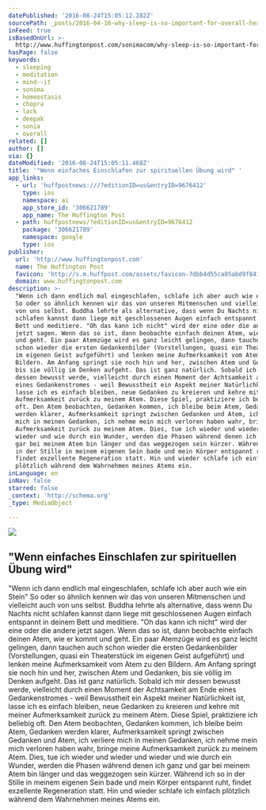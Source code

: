 ```yaml
---
datePublished: '2016-08-24T15:05:12.282Z'
sourcePath: _posts/2016-04-16-why-sleep-is-so-important-for-overall-health.md
inFeed: true
isBasedOnUrl: >-
  http://www.huffingtonpost.com/sonimacom/why-sleep-is-so-important-for-overall-health_b_9676412.html?utm_hp_ref=healthy-living
hasPage: false
keywords:
  - sleeping
  - meditation
  - mind--it
  - sonima
  - homeostasis
  - chopra
  - lack
  - deepak
  - sonia
  - overall
related: []
author: []
via: {}
dateModified: '2016-08-24T15:05:11.468Z'
title: '"Wenn einfaches Einschlafen zur spirituellen Übung wird" '
app_links:
  - url: 'huffpostnews:///?editionID=us&entryID=9676412'
    type: ios
    namespace: ai
    app_store_id: '306621789'
    app_name: The Huffington Post
  - path: huffpostnews/?editionID=us&entryID=9676412
    package: '306621789'
    namespace: google
    type: ios
publisher:
  url: 'http://www.huffingtonpost.com'
  name: The Huffington Post
  favicon: 'http://s.m.huffpost.com/assets/favicon-7dbb4d55ca85abd9f84197a1c3525e38.ico'
  domain: www.huffingtonpost.com
description: >-
  "Wenn ich dann endlich mal eingeschlafen, schlafe ich aber auch wie ein Stein"
  So oder so ähnlich kennen wir das von unseren Mitmenschen und vielleicht auch
  von uns selbst. Buddha lehrte als alternative, dass wenn Du Nachts nicht
  schlafen kannst dann liege mit geschlossenen Augen einfach entspannt in deinem
  Bett und meditiere. "Oh das kann ich nicht" wird der eine oder die andere
  jetzt sagen. Wenn das so ist, dann beobachte einfach deinen Atem, wie er kommt
  und geht. Ein paar Atemzüge wird es ganz leicht gelingen, dann tauchen auch
  schon wieder die ersten Gedankenbilder (Vorstellungen, quasi ein Theaterstück
  im eigenen Geist aufgeführt) und lenken meine Aufmerksamkeit vom Atem zu den
  Bildern. Am Anfang springt sie noch hin und her, zwischen Atem und Gedanken,
  bis sie völlig im Denken aufgeht. Das ist ganz natürlich. Sobald ich mir
  dessen bewusst werde, vielleicht durch einen Moment der Achtsamkeit am Ende
  eines Gedankenstromes - weil Bewusstheit ein Aspekt meiner Natürlichkeit ist,
  lasse ich es einfach bleiben, neue Gedanken zu kreieren und kehre mit meiner
  Aufmerksamkeit zurück zu meinem Atem. Diese Spiel, praktiziere ich beliebig
  oft. Den Atem beobachten, Gedanken kommen, ich bleibe beim Atem, Gedanken
  werden klarer, Aufmerksamkeit springt zwischen Gedanken und Atem, ich verliere
  mich in meinen Gedanken, ich nehme mein mich verloren haben wahr, bringe meine
  Aufmerksamkeit zurück zu meinem Atem. Dies, tue ich wieder und wieder und
  wieder und wie durch ein Wunder, werden die Phasen während denen ich ganz und
  gar bei meinem Atem bin länger und das weggezogen sein kürzer. Während ich so
  in der Stille in meinem eigenen Sein bade und mein Körper entspannt ruht,
  findet exzellente Regeneration statt. Hin und wieder schlafe ich einfach
  plötzlich während dem Wahrnehmen meines Atems ein. 
inLanguage: en
inNav: false
starred: false
_context: 'http://schema.org'
_type: MediaObject

---
```

<article style=""><img src="https://s3-us-west-2.amazonaws.com/the-grid-img/p/00ba949720aaaefcd0efce21996822ff818b0c23.jpg" /><h1>"Wenn einfaches Einschlafen zur spirituellen Übung wird" </h1><p>"Wenn ich dann endlich mal eingeschlafen, schlafe ich aber auch wie ein Stein" So oder so ähnlich kennen wir das von unseren Mitmenschen und vielleicht auch von uns selbst. Buddha lehrte als alternative, dass wenn Du Nachts nicht schlafen kannst dann liege mit geschlossenen Augen einfach entspannt in deinem Bett und meditiere. "Oh das kann ich nicht" wird der eine oder die andere jetzt sagen. Wenn das so ist, dann beobachte einfach deinen Atem, wie er kommt und geht. Ein paar Atemzüge wird es ganz leicht gelingen, dann tauchen auch schon wieder die ersten Gedankenbilder (Vorstellungen, quasi ein Theaterstück im eigenen Geist aufgeführt) und lenken meine Aufmerksamkeit vom Atem zu den Bildern. Am Anfang springt sie noch hin und her, zwischen Atem und Gedanken, bis sie völlig im Denken aufgeht. Das ist ganz natürlich. Sobald ich mir dessen bewusst werde, vielleicht durch einen Moment der Achtsamkeit am Ende eines Gedankenstromes - weil Bewusstheit ein Aspekt meiner Natürlichkeit ist, lasse ich es einfach bleiben, neue Gedanken zu kreieren und kehre mit meiner Aufmerksamkeit zurück zu meinem Atem. Diese Spiel, praktiziere ich beliebig oft. Den Atem beobachten, Gedanken kommen, ich bleibe beim Atem, Gedanken werden klarer, Aufmerksamkeit springt zwischen Gedanken und Atem, ich verliere mich in meinen Gedanken, ich nehme mein mich verloren haben wahr, bringe meine Aufmerksamkeit zurück zu meinem Atem. Dies, tue ich wieder und wieder und wieder und wie durch ein Wunder, werden die Phasen während denen ich ganz und gar bei meinem Atem bin länger und das weggezogen sein kürzer. Während ich so in der Stille in meinem eigenen Sein bade und mein Körper entspannt ruht, findet exzellente Regeneration statt. Hin und wieder schlafe ich einfach plötzlich während dem Wahrnehmen meines Atems ein. </p></article>